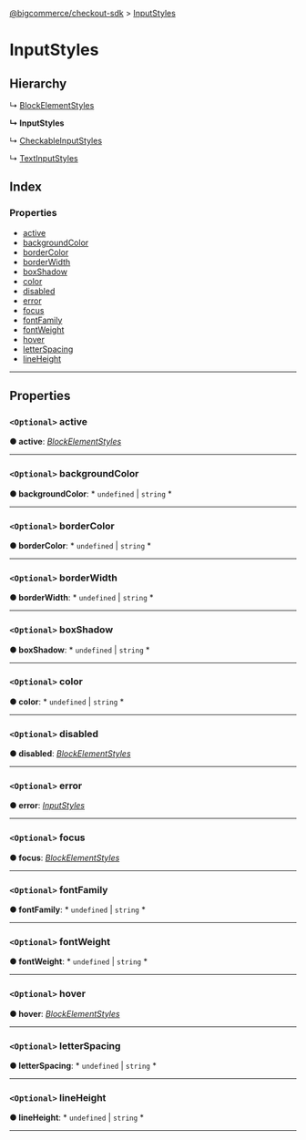 [@bigcommerce/checkout-sdk](../README.md) > [InputStyles](../interfaces/inputstyles.md)

# InputStyles

## Hierarchy

↳  [BlockElementStyles](blockelementstyles.md)

**↳ InputStyles**

↳  [CheckableInputStyles](checkableinputstyles.md)

↳  [TextInputStyles](textinputstyles.md)

## Index

### Properties

* [active](inputstyles.md#active)
* [backgroundColor](inputstyles.md#backgroundcolor)
* [borderColor](inputstyles.md#bordercolor)
* [borderWidth](inputstyles.md#borderwidth)
* [boxShadow](inputstyles.md#boxshadow)
* [color](inputstyles.md#color)
* [disabled](inputstyles.md#disabled)
* [error](inputstyles.md#error)
* [focus](inputstyles.md#focus)
* [fontFamily](inputstyles.md#fontfamily)
* [fontWeight](inputstyles.md#fontweight)
* [hover](inputstyles.md#hover)
* [letterSpacing](inputstyles.md#letterspacing)
* [lineHeight](inputstyles.md#lineheight)

---

## Properties

<a id="active"></a>

### `<Optional>` active

**● active**: *[BlockElementStyles](blockelementstyles.md)*

___
<a id="backgroundcolor"></a>

### `<Optional>` backgroundColor

**● backgroundColor**: * `undefined` &#124; `string`
*

___
<a id="bordercolor"></a>

### `<Optional>` borderColor

**● borderColor**: * `undefined` &#124; `string`
*

___
<a id="borderwidth"></a>

### `<Optional>` borderWidth

**● borderWidth**: * `undefined` &#124; `string`
*

___
<a id="boxshadow"></a>

### `<Optional>` boxShadow

**● boxShadow**: * `undefined` &#124; `string`
*

___
<a id="color"></a>

### `<Optional>` color

**● color**: * `undefined` &#124; `string`
*

___
<a id="disabled"></a>

### `<Optional>` disabled

**● disabled**: *[BlockElementStyles](blockelementstyles.md)*

___
<a id="error"></a>

### `<Optional>` error

**● error**: *[InputStyles](inputstyles.md)*

___
<a id="focus"></a>

### `<Optional>` focus

**● focus**: *[BlockElementStyles](blockelementstyles.md)*

___
<a id="fontfamily"></a>

### `<Optional>` fontFamily

**● fontFamily**: * `undefined` &#124; `string`
*

___
<a id="fontweight"></a>

### `<Optional>` fontWeight

**● fontWeight**: * `undefined` &#124; `string`
*

___
<a id="hover"></a>

### `<Optional>` hover

**● hover**: *[BlockElementStyles](blockelementstyles.md)*

___
<a id="letterspacing"></a>

### `<Optional>` letterSpacing

**● letterSpacing**: * `undefined` &#124; `string`
*

___
<a id="lineheight"></a>

### `<Optional>` lineHeight

**● lineHeight**: * `undefined` &#124; `string`
*

___


